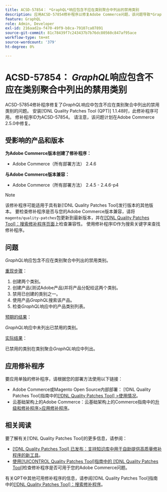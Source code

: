 ```yaml
---
title: ACSD-57854： *GraphQL*响应包含不应在类别聚合中列出的禁用类别
description: 应用ACSD-57854修补程序以修复Adobe Commerce问题，该问题导致*GraphQL*响应包含不应在类别聚合中列出的禁用类别。
feature: GraphQL
role: Admin, Developer
exl-id: 216aad2a-f470-49f9-b8ca-79107ca07891
source-git-commit: 81c78439f7c243437b7b76dc80560c847af95ace
workflow-type: tm+mt
source-wordcount: '379'
ht-degree: 0%

---
```


# ACSD-57854： *GraphQL*&#x200B;响应包含不应在类别聚合中列出的禁用类别

ACSD-57854修补程序修复了&#x200B;*GraphQL*&#x200B;响应中包含不应在类别聚合中列出的禁用类别的问题。 安装[!DNL Quality Patches Tool (QPT)] 1.1.48时，此修补程序可用。 修补程序ID为ACSD-57854。 请注意，该问题计划在Adobe Commerce 2.5.0中修复。

## 受影响的产品和版本

**为Adobe Commerce版本创建了修补程序：**

* Adobe Commerce（所有部署方法） 2.4.6

**与Adobe Commerce版本兼容：**

* Adobe Commerce（所有部署方法） 2.4.5 - 2.4.6-p4

>[!NOTE]
>
>该修补程序可能适用于具有新[!DNL Quality Patches Tool]发行版本的其他版本。 要检查修补程序是否与您的Adobe Commerce版本兼容，请将`magento/quality-patches`包更新到最新版本，并在[[!DNL Quality Patches Tool]：搜索修补程序页面](https://experienceleague.adobe.com/tools/commerce-quality-patches/index.html)上检查兼容性。 使用修补程序ID作为搜索关键字来查找修补程序。

## 问题

*GraphQL*&#x200B;响应包含不应在类别聚合中列出的禁用类别。

<u>重现步骤</u>：

1. 创建两个类别。
1. 创建产品(测试Adobe产品)并将产品分配给这两个类别。
1. 禁用已创建的类别之一。
1. 使用产品&#x200B;*GraphQL*&#x200B;搜索该产品。
1. 检查&#x200B;*GraphQL*&#x200B;响应中的产品类别列表。

<u>预期的结果</u>：

*GraphQL*&#x200B;响应中未列出已禁用的类别。

<u>实际结果</u>：

已禁用的类别在类别聚合&#x200B;*GraphQL*&#x200B;响应中列出。

## 应用修补程序

要应用单独的修补程序，请根据您的部署方法使用以下链接：

* Adobe Commerce或Magento Open Source内部部署： [!DNL Quality Patches Tool]指南中的[[!DNL Quality Patches Tool] >使用情况](/help/tools/quality-patches-tool/usage.md)。
* 云基础架构上的Adobe Commerce：云基础架构上的Commerce指南中的[升级和修补程序>应用修补程序](https://experienceleague.adobe.com/docs/commerce-cloud-service/user-guide/develop/upgrade/apply-patches.html)。

## 相关阅读

要了解有关[!DNL Quality Patches Tool]的更多信息，请参阅：

* [[!DNL Quality Patches Tool] 已发布：支持知识库中用于自助提供高质量修补程序的新工具](https://experienceleague.adobe.com/en/docs/commerce-knowledge-base/kb/announcements/commerce-announcements/magento-quality-patches-released-new-tool-to-self-serve-quality-patches)。
* [使用[!UICONTROL Quality Patches Tool]指南中的 [!DNL Quality Patches Tool]](/help/tools/quality-patches-tool/patches-available-in-qpt/check-patch-for-magento-issue-with-magento-quality-patches.md)检查修补程序是否可用于您的Adobe Commerce问题。


有关QPT中其他可用修补程序的信息，请参阅[!DNL Quality Patches Tool]指南中的[[!DNL Quality Patches Tool]：搜索修补程序](https://experienceleague.adobe.com/tools/commerce-quality-patches/index.html)。
